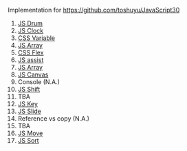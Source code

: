 Implementation for https://github.com/toshuyu/JavaScript30

1. [JS Drum](https://toshuyu.github.io/js30/001-js-drum/)
2. [JS Clock](https://toshuyu.github.io/js30/002-js-clock/)
3. [CSS Variable](https://toshuyu.github.io/js30/003-css-var/)
4. [JS Array](https://toshuyu.github.io/js30/004-js-array/)
5. [CSS Flex](https://toshuyu.github.io/js30/005-css-flex/)
6. [JS assist](https://toshuyu.github.io/js30/006-js-assist/)
7. [JS Array](https://toshuyu.github.io/js30/007-js-array/)
8. [JS Canvas](https://toshuyu.github.io/js30/008-js-canvas/)
9. Console (N.A.)
10. [JS Shift](https://toshuyu.github.io/js30/010-js-shift/)
11. TBA
12. [JS Key](https://toshuyu.github.io/js30/012-js-key/)
13. [JS Slide](https://toshuyu.github.io/js30/013-js-slide/)
14. Reference vs copy (N.A.)
15. TBA
16. [JS Move](https://toshuyu.github.io/js30/013-js-move/)
17. [JS Sort](https://toshuyu.github.io/js30/013-js-sort/)
